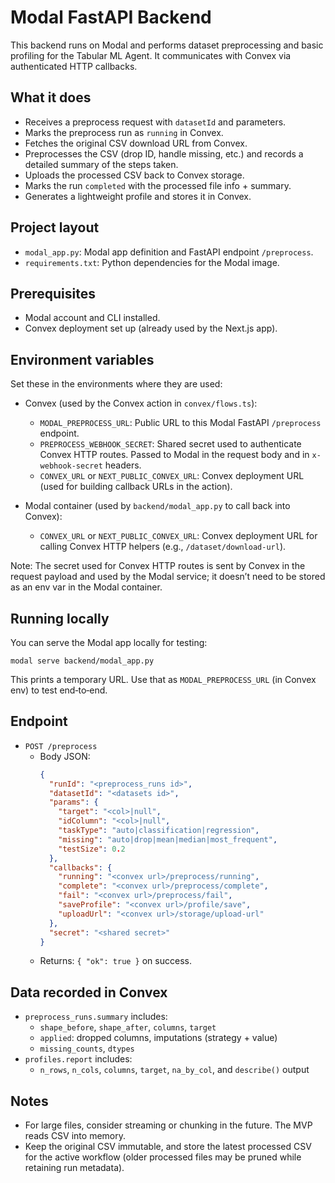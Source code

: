# Modal FastAPI Backend

This backend runs on Modal and performs dataset preprocessing and basic profiling for the Tabular ML Agent. It communicates with Convex via authenticated HTTP callbacks.

## What it does

- Receives a preprocess request with `datasetId` and parameters.
- Marks the preprocess run as `running` in Convex.
- Fetches the original CSV download URL from Convex.
- Preprocesses the CSV (drop ID, handle missing, etc.) and records a detailed summary of the steps taken.
- Uploads the processed CSV back to Convex storage.
- Marks the run `completed` with the processed file info + summary.
- Generates a lightweight profile and stores it in Convex.

## Project layout

- `modal_app.py`: Modal app definition and FastAPI endpoint `/preprocess`.
- `requirements.txt`: Python dependencies for the Modal image.

## Prerequisites

- Modal account and CLI installed.
- Convex deployment set up (already used by the Next.js app).

## Environment variables

Set these in the environments where they are used:

- Convex (used by the Convex action in `convex/flows.ts`):
  - `MODAL_PREPROCESS_URL`: Public URL to this Modal FastAPI `/preprocess` endpoint.
  - `PREPROCESS_WEBHOOK_SECRET`: Shared secret used to authenticate Convex HTTP routes. Passed to Modal in the request body and in `x-webhook-secret` headers.
  - `CONVEX_URL` or `NEXT_PUBLIC_CONVEX_URL`: Convex deployment URL (used for building callback URLs in the action).

- Modal container (used by `backend/modal_app.py` to call back into Convex):
  - `CONVEX_URL` or `NEXT_PUBLIC_CONVEX_URL`: Convex deployment URL for calling Convex HTTP helpers (e.g., `/dataset/download-url`).

Note: The secret used for Convex HTTP routes is sent by Convex in the request payload and used by the Modal service; it doesn’t need to be stored as an env var in the Modal container.

## Running locally

You can serve the Modal app locally for testing:

```
modal serve backend/modal_app.py
```

This prints a temporary URL. Use that as `MODAL_PREPROCESS_URL` (in Convex env) to test end‑to‑end.

## Endpoint

- `POST /preprocess`
  - Body JSON:
    ```json
    {
      "runId": "<preprocess_runs id>",
      "datasetId": "<datasets id>",
      "params": {
        "target": "<col>|null",
        "idColumn": "<col>|null",
        "taskType": "auto|classification|regression",
        "missing": "auto|drop|mean|median|most_frequent",
        "testSize": 0.2
      },
      "callbacks": {
        "running": "<convex url>/preprocess/running",
        "complete": "<convex url>/preprocess/complete",
        "fail": "<convex url>/preprocess/fail",
        "saveProfile": "<convex url>/profile/save",
        "uploadUrl": "<convex url>/storage/upload-url"
      },
      "secret": "<shared secret>"
    }
    ```
  - Returns: `{ "ok": true }` on success.

## Data recorded in Convex

- `preprocess_runs.summary` includes:
  - `shape_before`, `shape_after`, `columns`, `target`
  - `applied`: dropped columns, imputations (strategy + value)
  - `missing_counts`, `dtypes`
- `profiles.report` includes:
  - `n_rows`, `n_cols`, `columns`, `target`, `na_by_col`, and `describe()` output

## Notes

- For large files, consider streaming or chunking in the future. The MVP reads CSV into memory.
- Keep the original CSV immutable, and store the latest processed CSV for the active workflow (older processed files may be pruned while retaining run metadata).
